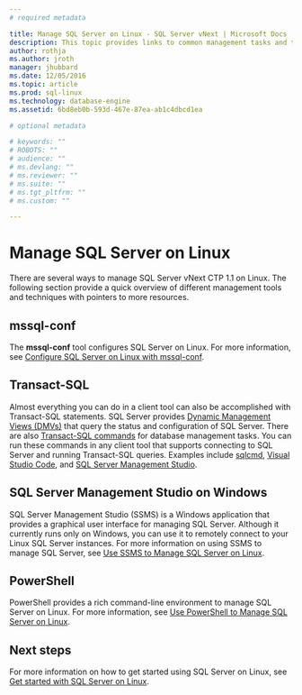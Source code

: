 ```yaml
---
# required metadata

title: Manage SQL Server on Linux - SQL Server vNext | Microsoft Docs
description: This topic provides links to common management tasks and tools for SQL Server running on Linux.
author: rothja 
ms.author: jroth 
manager: jhubbard
ms.date: 12/05/2016
ms.topic: article
ms.prod: sql-linux
ms.technology: database-engine
ms.assetid: 6bd8eb0b-593d-467e-87ea-ab1c4dbcd1ea

# optional metadata

# keywords: ""
# ROBOTS: ""
# audience: ""
# ms.devlang: ""
# ms.reviewer: ""
# ms.suite: ""
# ms.tgt_pltfrm: ""
# ms.custom: ""

---
```

# Manage SQL Server on Linux

There are several ways to manage SQL Server vNext CTP 1.1 on Linux. The following section provide a quick overview of different management tools and techniques with pointers to more resources.

## mssql-conf 
The **mssql-conf** tool configures SQL Server on Linux. For more information, see [Configure SQL Server on Linux with mssql-conf](sql-server-linux-configure-mssql-conf.md).

## Transact-SQL
Almost everything you can do in a client tool can also be accomplished with Transact-SQL statements. SQL Server provides [Dynamic Management Views (DMVs)](https://msdn.microsoft.com/library/ms188754.aspx) that query the status and configuration of SQL Server. There are also [Transact-SQL commands](https://msdn.microsoft.com/library/bb510741.aspx) for database management tasks. You can run these commands in any client tool that supports connecting to SQL Server and running Transact-SQL queries. Examples include [sqlcmd](sql-server-linux-connect-and-query-sqlcmd.md), [Visual Studio Code](sql-server-linux-develop-use-vscode.md), and [SQL Server Management Studio](sql-server-linux-manage-ssms.md).  

## SQL Server Management Studio on Windows
SQL Server Management Studio (SSMS) is a Windows application that provides a graphical user interface for managing SQL Server. Although it currently runs only on Windows, you can use it to remotely connect to your Linux SQL Server instances. For more information on using SSMS to manage SQL Server, see [Use SSMS to Manage SQL Server on Linux](sql-server-linux-manage-ssms.md).

## PowerShell
PowerShell provides a rich command-line environment to manage SQL Server on Linux. For more information, see [Use PowerShell to Manage SQL Server on Linux](sql-server-linux-manage-powershell.md).

## Next steps
For more information on how to get started using SQL Server on Linux, see [Get started with SQL Server on Linux](sql-server-linux-get-started-tutorial.md).


